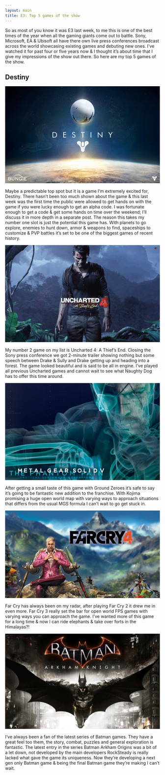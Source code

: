```yaml
---
layout: main
title: E3: Top 5 games of the show
---
```


So as most of you know it was E3 last week, to me this is one of the best times of the year when all the gaming giants come out to battle. Sony, Microsoft, EA & Ubisoft all have there own live press conferences broadcast across the world showcasing existing games and debuting new ones. I’ve watched it for past four or five years now & I thought it’s about time that I give my impressions of the show out there. So here are my top 5 games of the show.


<h2>Destiny</h2>

![destiny]

[destiny]: ../img/posts/e3/destiny.jpg

Maybe a predictable top spot but it is a game I’m extremely excited for, Destiny. There hasn’t been too much shown about the game & this last week was the first time the public were allowed to get hands on with the game if you were lucky enough to get an alpha code. I was fortunate enough to get a code & get some hands on time over the weekend; I’ll discuss it in more depth in a separate post. The reason this takes my number one slot is just the potential this game has. With planets to go explore, enemies to hunt down, armor & weapons to find, spaceships to customize & PVP battles it’s set to be one of the biggest games of recent history.

![uncharted]

[uncharted]: ../img/posts/e3/uncharted.jpg

My number 2 game on my list is Uncharted 4: A Thief’s End. Closing the Sony press conference we got 2-minute trailer showing nothing but some speech between Drake & Sully and Drake getting up and heading into a forest. The game looked beautiful and is said to be all in engine. I’ve played all previous Uncharted games and cannot wait to see what Naughty Dog has to offer this time around.

![metalgearsolid]

[metalgearsolid]: ../img/posts/e3/mgstpp.jpg

After getting a small taste of this game with Ground Zeroes it’s safe to say it’s going to be fantastic new addition to the franchise. With Kojima promising a huge open world map with varying ways to approach situations that differs from the usual MGS formula I can’t wait to go get stuck in.

![farcry]

[farcry]: ../img/posts/e3/fc4.png

Far Cry has always been on my radar, after playing Far Cry 2 it drew me in even more. Far Cry 3 really set the bar for open world FPS games with varying ways you can approach the game. I’ve wanted more of this game for a long time & now I can ride elephants & take over forts in the Himalayas?!

![arkhamknight]

[arkhamknight]: ../img/posts/e3/arkhamknight.jpg

I’ve always been a fan of the latest series of Batman games. They have a great feel too them, the story, combat, puzzles and general exploration is fantastic. The latest entry in the series Batman Arkham Origins was a bit of a let down, not developed by the main developers RockSteady is really lacked what gave the game its uniqueness. Now they’re developing a next gen only Batman game & being the final Batman game they’re making I can’t wait.
